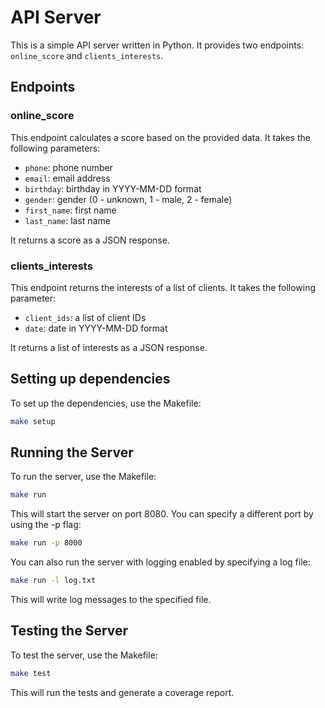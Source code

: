 # API Server

This is a simple API server written in Python. It provides two endpoints: `online_score` and `clients_interests`.

## Endpoints

### online_score

This endpoint calculates a score based on the provided data. It takes the following parameters:

* `phone`: phone number
* `email`: email address
* `birthday`: birthday in YYYY-MM-DD format
* `gender`: gender (0 - unknown, 1 - male, 2 - female)
* `first_name`: first name
* `last_name`: last name

It returns a score as a JSON response.

### clients_interests

This endpoint returns the interests of a list of clients. It takes the following parameter:

* `client_ids`: a list of client IDs
* `date`: date in YYYY-MM-DD format

It returns a list of interests as a JSON response.

## Setting up dependencies

To set up the dependencies, use the Makefile:

```bash
make setup
``` 

## Running the Server

To run the server, use the Makefile:

```bash
make run
```
This will start the server on port 8080. You can specify a different port by using the -p flag:

```bash
make run -p 8000
```
You can also run the server with logging enabled by specifying a log file:

```bash
make run -l log.txt
```
This will write log messages to the specified file.

## Testing the Server

To test the server, use the Makefile:

```bash
make test
``` 

This will run the tests and generate a coverage report.